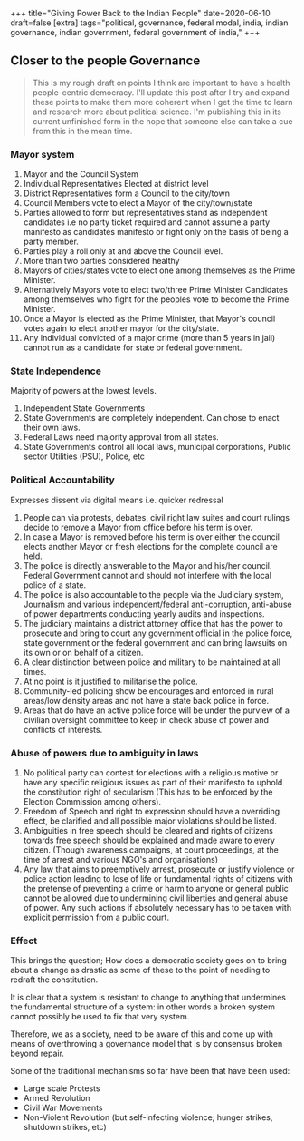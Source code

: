 +++
title="Giving Power Back to the Indian People"
date=2020-06-10
draft=false
[extra]
tags="political, governance, federal modal, india, indian governance, indian government, federal government of india,"
+++

## Closer to the people Governance

> This is my rough draft on points I think are important to have a health
> people-centric democracy. I'll update this post after I try and expand these
> points to make them more coherent when I get the time to learn and research
> more about political science. I'm publishing this in its current unfinished
> form in the hope that someone else can take a cue from this in the mean time.

<!-- more -->

### Mayor system

1. Mayor and the Council System
1. Individual Representatives Elected at district level
1. District Representatives form a Council to the city/town
1. Council Members vote to elect a Mayor of the city/town/state
1. Parties allowed to form but representatives stand as independent candidates
    i.e no party ticket required and cannot assume a party manifesto as candidates
    manifesto or fight only on the basis of being a party member.
1. Parties play a roll only at and above the Council level.
1. More than two parties considered healthy
1. Mayors of cities/states vote to elect one among themselves as the Prime Minister.
1. Alternatively Mayors vote to elect two/three Prime Minister Candidates among
    themselves who fight for the peoples vote to become the Prime Minister.
1. Once a Mayor is elected as the Prime Minister, that Mayor's council votes again to
    elect another mayor for the city/state.
1. Any Individual convicted of a major crime (more than 5 years in jail) cannot run
    as a candidate for state or federal government.

### State Independence

Majority of powers at the lowest levels.

1. Independent State Governments
1. State Governments are completely independent. Can chose to enact their own laws.
1. Federal Laws need majority approval from all states.
1. State Governments control all local laws, municipal corporations,
    Public sector Utilities (PSU), Police, etc

### Political Accountability

Expresses dissent via digital means i.e. quicker redressal

1. People can via protests, debates, civil right law suites and court rulings decide
    to remove a Mayor from office before his term is over.
1. In case a Mayor is removed before his term is over either the council elects another
    Mayor or fresh elections for the complete council are held.
1. The police is directly answerable to the Mayor and his/her council.
    Federal Government cannot and should not interfere with the local police of a
    state.
1. The police is also accountable to the people via the Judiciary system, Journalism
    and various independent/federal anti-corruption, anti-abuse of power departments conducting
    yearly audits and inspections.
1. The judiciary maintains a district attorney office that has the power to prosecute
    and bring to court any government official in the police force,
    state government or the federal government and can bring lawsuits on its own
    or on behalf of a citizen.
1. A clear distinction between police and military to be maintained at all times.
1. At no point is it justified to militarise the police.
1. Community-led policing show be encourages and enforced in rural areas/low density
   areas and not have a state back police in force.
1. Areas that do have an active police force will be under the purview of a civilian
    oversight committee to keep in check abuse of power and conflicts of interests.

### Abuse of powers due to ambiguity in laws

1. No political party can contest for elections with a religious motive or have any
    specific religious issues as part of their manifesto to uphold the constitution
    right of secularism (This has to be enforced by the Election Commission among others).
1. Freedom of Speech and right to expression should have a overriding effect,
    be clarified and all possible major violations should be listed.
1. Ambiguities in free speech should be cleared and rights of citizens towards
    free speech should be explained and made aware to every citizen.
    (Though awareness campaigns, at court proceedings,  at the time of arrest
    and various NGO's and organisations)
1. Any law that aims to preemptively arrest, prosecute or justify violence or police
    action leading to lose of life or fundamental rights of citizens with the pretense
    of preventing a crime or harm to anyone or general public cannot be allowed due to undermining
    civil liberties and general abuse of power. Any such actions if absolutely
    necessary has to be taken with explicit permission from a public court.

### Effect

This brings the question; How does a democratic society goes on to bring about a
change as drastic as some of these to the point of needing to redraft the constitution.

It is clear that a system is resistant to change to anything that undermines the
fundamental structure of a system: in other words a broken system cannot possibly
be used to fix that very system.

Therefore, we as a society, need to be aware of this and come up with means of
overthrowing a governance model that is by consensus broken beyond repair.

Some of the traditional mechanisms so far have been that have been used:
* Large scale Protests
* Armed Revolution
* Civil War Movements
* Non-Violent Revolution (but self-infecting violence; hunger strikes, shutdown strikes, etc)

[1]: https://www.britannica.com/topic/mayor-and-council-system
